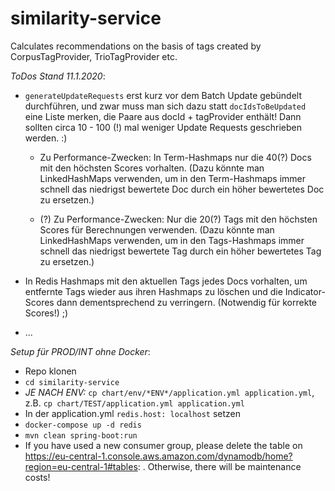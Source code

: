 # similarity-service

Calculates recommendations on the basis of tags created by CorpusTagProvider, TrioTagProvider etc.

*ToDos Stand 11.1.2020*:

- `generateUpdateRequests` erst kurz vor dem Batch Update gebündelt durchführen, und zwar muss man sich dazu statt `docIdsToBeUpdated` eine Liste merken, die Paare aus docId + tagProvider enthält! Dann sollten circa 10 - 100 (!) mal weniger Update Requests geschrieben werden. :)

    - Zu Performance-Zwecken: In Term-Hashmaps nur die 40(?) Docs mit den höchsten Scores vorhalten. (Dazu könnte man LinkedHashMaps verwenden, um in den Term-Hashmaps immer schnell das niedrigst bewertete Doc durch ein höher bewertetes Doc zu ersetzen.)
    
    - (?) Zu Performance-Zwecken: Nur die 20(?) Tags mit den höchsten Scores für Berechnungen verwenden. (Dazu könnte man LinkedHashMaps verwenden, um in den Tags-Hashmaps immer schnell das niedrigst bewertete Tag durch ein höher bewertetes Tag zu ersetzen.)

- In Redis Hashmaps mit den aktuellen Tags jedes Docs vorhalten, um entfernte Tags wieder aus ihren Hashmaps zu löschen und die Indicator-Scores dann dementsprechend zu verringern. (Notwendig für korrekte Scores!) ;)

- ...

*Setup für PROD/INT ohne Docker*:

- Repo klonen
- `cd similarity-service`
- *JE NACH ENV:* `cp chart/env/*ENV*/application.yml application.yml`, z.B. `cp chart/TEST/application.yml application.yml`
- In der application.yml `redis.host: localhost` setzen
- `docker-compose up -d redis`
- `mvn clean spring-boot:run`
- If you have used a new consumer group, please delete the table on https://eu-central-1.console.aws.amazon.com/dynamodb/home?region=eu-central-1#tables: . 
    Otherwise, there will be maintenance costs!
